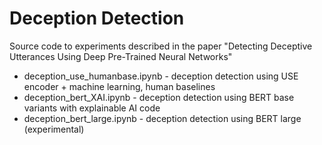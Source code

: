 # Deception Detection
Source code to experiments described in the paper "Detecting Deceptive Utterances Using Deep Pre-Trained Neural Networks"
 - deception_use_humanbase.ipynb - deception detection using USE encoder + machine learning, human baselines
 - deception_bert_XAI.ipynb - deception detection using BERT base variants with explainable AI code
 - deception_bert_large.ipynb - deception detection using BERT large (experimental)
 
